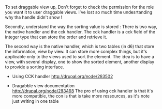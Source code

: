To set draggable view up, 
Don't forget to check the permission for the role you want it to user draggable views. 
I've lost so much time undesrtanding why tha handle didn't show !

Secondly, understand the way the sorting value is stored : 
There is two way, the native handler and the cck handler. 
The cck handler is a cck field of the integer type that can store the order and retrieve it. 

The second way is the native handler, which is two tables (in d6) that store the information, view by view. 
It can store more complex things, but it's applicable only to the views used to sort the element. 
The idea is to have a view, with several display, one to show the sorted element, another display to provide a sorting interface. 

*  Using CCK handler
http://drupal.org/node/283502

* Dragabble view documentation    
http://drupal.org/node/283498
The pro of using cck handler is that it's more compatible, the con is that is take more ressources, as it's note just writing in one table